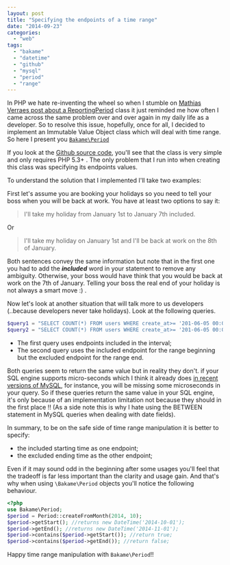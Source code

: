 ```yaml
---
layout: post
title: "Specifying the endpoints of a time range"
date: "2014-09-23"
categories: 
  - "web"
tags: 
  - "bakame"
  - "datetime"
  - "github"
  - "mysql"
  - "period"
  - "range"
---
```


In PHP we hate re-inventing the wheel so when I stumble on [Mathias Verraes post about a ReportingPeriod](http://verraes.net/2014/08/resolving-feature-envy-in-the-domain/ "Resolving Feature Envy in the Domain") class it just reminded me how often I came across the same problem over and over again in my daily life as a developer. So to resolve this issue, hopefully, once for all, I decided to implement an Immutable Value Object class which will deal with time range. So here I present you [`Bakame\Period`](https://github.com/nyamsprod/Period "Bakame\Period a Simple PHP Class to manipulate Time Range")

If you look at the [Github source code](https://github.com/nyamsprod/Period/blob/master/src/Period.php "Bakame\Period source code"), you'll see that the class is very simple and only requires PHP 5.3+ . The only problem that I run into when creating this class was specifying its endpoints values.

To understand the solution that I implemented I'll take two examples:

First let's assume you are booking your holidays so you need to tell your boss when you will be back at work. You have at least two options to say it:

> I'll take my holiday from January 1st to January 7th included.

Or

> I'll take my holiday on January 1st and I'll be back at work on the 8th of January.

Both sentences convey the same information but note that in the first one you had to add the _**included**_ word in your statement to remove any ambiguity. Otherwise, your boss would have think that you would be back at work on the 7th of January. Telling your boss the real end of your holiday is not always a smart move :) .

Now let's look at another situation that will talk more to us developers (..because developers never take holidays). Look at the following queries.

```php
$query1 = "SELECT COUNT(*) FROM users WHERE create_at>= '201-06-05 00:00:00' AND create_at <= '2014-06-05 23:59:59'";
$query2 = "SELECT COUNT(*) FROM users WHERE create_at>= '201-06-05 00:00:00' AND create_at < '2014-06-06 00:00:00'";
```

- The first query uses endpoints included in the interval;
- The second query uses the included endpoint for the range beginning but the excluded endpoint for the range end.

Both queries seem to return the same value but in reality they don't. if your SQL engine supports micro-seconds which I think it already does [in recent versions of MySQL](http://dev.mysql.com/doc/refman/5.6/en/fractional-seconds.html "MySQL supports fractional seconds since version 5.6.4"), for instance, you will be missing some microseconds in your query. So if these queries return the same value in your SQL engine, it's only because of an implementation limitation not because they should in the first place !! (As a side note this is why I hate using the BETWEEN statement in MySQL queries when dealing with date fields).

In summary, to be on the safe side of time range manipulation it is better to specify:

- the included starting time as one endpoint;
- the excluded ending time as the other endpoint;

Even if it may sound odd in the beginning after some usages you'll feel that the tradeoff is far less important than the clarity and usage gain. And that's why when using `\Bakame\Period` objects you'll notice the following behaviour.

```php
<?php
use Bakame\Period; 
$period = Period::createFromMonth(2014, 10);
$period->getStart(); //returns new DateTime('2014-10-01');
$period->getEnd(); //returns new DateTime('2014-11-01');
$period->contains($period->getStart()); //return true;
$period->contains($period->getEnd()); //return false;
```

Happy time range manipulation with `Bakame\Period`!!
